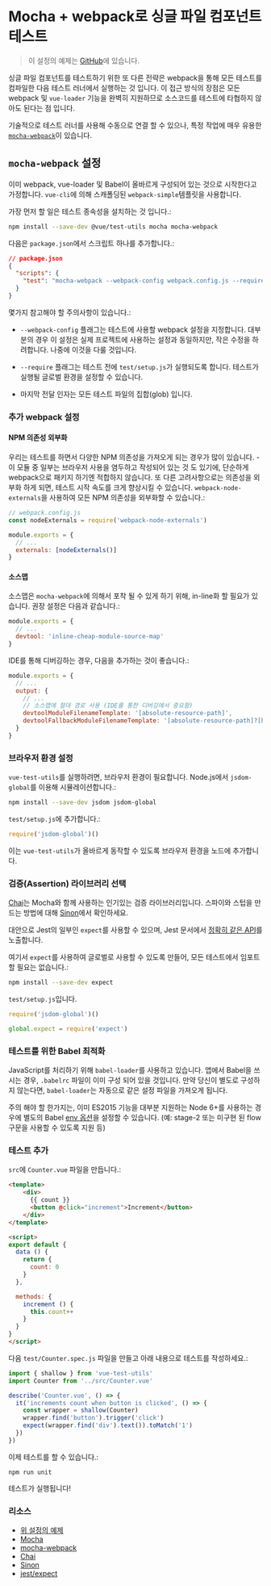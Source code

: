 # Mocha + webpack로 싱글 파일 컴포넌트 테스트

> 이 설정의 예제는 [GitHub](https://github.com/vuejs/vue-test-utils-mocha-webpack-example)에 있습니다.

싱글 파일 컴포넌트를 테스트하기 위한 또 다른 전략은 webpack을 통해 모든 테스트를 컴파일한 다음 테스트 러너에서 실행하는 것 입니다. 이 접근 방식의 장점은 모든 webpack 및 `vue-loader` 기능을 완벽히 지원하므로 소스코드를 테스트에 타협하지 않아도 된다는 점 입니다.

기술적으로 테스트 러너를 사용해 수동으로 연결 할 수 있으나, 특정 작업에 매우 유용한 [`mocha-webpack`](https://github.com/zinserjan/mocha-webpack)이 있습니다.

## `mocha-webpack` 설정

이미 webpack, vue-loader 및 Babel이 올바르게 구성되어 있는 것으로 시작한다고 가정합니다. `vue-cli`에 의해 스캐폴딩된 `webpack-simple`템플릿을 사용합니다.

가장 먼저 할 일은 테스트 종속성을 설치하는 것 입니다.:

``` bash
npm install --save-dev @vue/test-utils mocha mocha-webpack
```

다음은 `package.json`에서 스크립트 하나를 추가합니다.:

```json
// package.json
{
  "scripts": {
    "test": "mocha-webpack --webpack-config webpack.config.js --require test/setup.js test/**/*.spec.js"
  }
}
```

몇가지 참고해야 할 주의사항이 있습니다.:

- `--webpack-config` 플래그는 테스트에 사용할 webpack 설정을 지정합니다. 대부분의 경우 이 설정은 실제 프로젝트에 사용하는 설정과 동일하지만, 작은 수정을 하려합니다. 나중에 이것을 다룰 것입니다.

- `--require` 플래그는 테스트 전에 `test/setup.js`가 실행되도록 합니다. 테스트가 실행될 글로벌 환경을 설정할 수 있습니다.

- 마지막 전달 인자는 모든 테스트 파일의 집합(glob) 입니다.

### 추가 webpack 설정

#### NPM 의존성 외부화

우리는 테스트를 하면서 다양한 NPM 의존성을 가져오게 되는 경우가 많이 있습니다. - 이 모듈 중 일부는 브라우저 사용을 염두하고 작성되어 있는 것 도 있기에, 단순하게 webpack으로 패키지 하기엔 적합하지 않습니다. 또 다른 고려사항으로는 의존성을 외부화 하게 되면, 테스트 시작 속도를 크게 향상시킬 수 있습니다. `webpack-node-externals`을 사용하여 모든 NPM 의존성을 외부화할 수 있습니다.:

```js
// webpack.config.js
const nodeExternals = require('webpack-node-externals')

module.exports = {
  // ...
  externals: [nodeExternals()]
}
```

#### 소스맵

소스맵은 `mocha-webpack`에 의해서 포착 될 수 있게 하기 위해, in-line화 할 필요가 있습니다. 권장 설정은 다음과 같습니다.:

``` js
module.exports = {
  // ...
  devtool: 'inline-cheap-module-source-map'
}
```

IDE를 통해 디버깅하는 경우, 다음을 추가하는 것이 좋습니다.:

``` js
module.exports = {
  // ...
  output: {
    // ...
    // 소스맵에 절대 경로 사용 (IDE를 통한 디버깅에서 중요함)
    devtoolModuleFilenameTemplate: '[absolute-resource-path]',
    devtoolFallbackModuleFilenameTemplate: '[absolute-resource-path]?[hash]'
  }
}
```

### 브라우저 환경 설정

`vue-test-utils`를 실행하려면, 브라우저 환경이 필요합니다. Node.js에서 `jsdom-global`를 이용해 시뮬레이션합니다.:

```bash
npm install --save-dev jsdom jsdom-global
```

`test/setup.js`에 추가합니다.:

``` js
require('jsdom-global')()
```

이는 `vue-test-utils`가 올바르게 동작할 수 있도록 브라우저 환경을 노드에 추가합니다.

### 검증(Assertion) 라이브러리 선택

[Chai](http://chaijs.com/)는 Mocha와 함께 사용하는 인기있는 검증 라이브러리입니다. 스파이와 스텁을 만드는 방법에 대해 [Sinon](http://sinonjs.org/)에서 확인하세요.

대안으로 Jest의 일부인 `expect`를 사용할 수 있으며, Jest 문서에서 [정확히 같은 API](http://facebook.github.io/jest/docs/en/expect.html#content)를 노출합니다.

여기서 `expect`를 사용하여 글로벌로 사용할 수 있도록 만들어, 모든 테스트에서 임포트할 필요는 없습니다.:

``` bash
npm install --save-dev expect
```

`test/setup.js`입니다.

``` js
require('jsdom-global')()

global.expect = require('expect')
```

### 테스트를 위한 Babel 최적화

JavaScript를 처리하기 위해 `babel-loader`를 사용하고 있습니다. 앱에서 Babel을 쓰시는 경우, `.babelrc` 파일이 이미 구성 되어 있을 것입니다. 만약 당신이 별도로 구성하지 않는다면, `babel-loader`는 자동으로 같은 설정 파일을 가져오게 됩니다.

주의 해야 할 한가지는, 이미 ES2015 기능을 대부분 지원하는 Node 6+를 사용하는 경우에 별도의 Babel [env 옵션](https://babeljs.io/docs/usage/babelrc/#env-option)을 설정할 수 있습니다. (예: stage-2 또는 미구현 된 flow 구문을 사용할 수 있도록 지원 등)

### 테스트 추가

`src`에 `Counter.vue` 파일을 만듭니다.:

``` html
<template>
	<div>
	  {{ count }}
	  <button @click="increment">Increment</button>
	</div>
</template>

<script>
export default {
  data () {
    return {
      count: 0
    }
  },

  methods: {
    increment () {
      this.count++
    }
  }
}
</script>
```

다음 `test/Counter.spec.js` 파일을 만들고 아래 내용으로 테스트를 작성하세요.:

```js
import { shallow } from 'vue-test-utils'
import Counter from '../src/Counter.vue'

describe('Counter.vue', () => {
  it('increments count when button is clicked', () => {
    const wrapper = shallow(Counter)
    wrapper.find('button').trigger('click')
    expect(wrapper.find('div').text()).toMatch('1')
  })
})
```

이제 테스트를 할 수 있습니다.:

```
npm run unit
```

테스트가 실행됩니다!

### 리소스

- [위 설정의 예제](https://github.com/vuejs/vue-test-utils-mocha-webpack-example)
- [Mocha](https://mochajs.org/)
- [mocha-webpack](http://zinserjan.github.io/mocha-webpack/)
- [Chai](http://chaijs.com/)
- [Sinon](http://sinonjs.org/)
- [jest/expect](http://facebook.github.io/jest/docs/en/expect.html#content)
